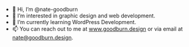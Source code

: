 - 👋 Hi, I’m @nate-goodburn
- 👀 I’m interested in graphic design and web development.
- 🌱 I’m currently learning WordPress Development.
- 📫 You can reach out to me at www.goodburn.design or via email at nate@goodburn.design.

<!---
nate-goodburn/nate-goodburn is a ✨ special ✨ repository because its `README.md` (this file) appears on your GitHub profile.
You can click the Preview link to take a look at your changes.
--->
